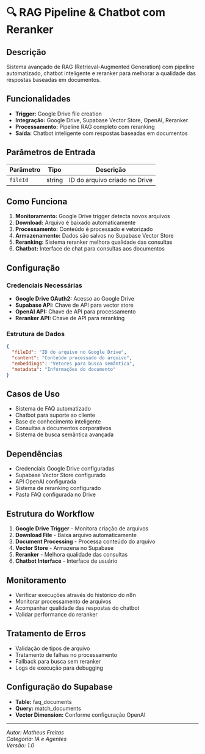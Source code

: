 # 🔍 RAG Pipeline & Chatbot com Reranker

## Descrição

Sistema avançado de RAG (Retrieval-Augmented Generation) com pipeline automatizado, chatbot inteligente e reranker para melhorar a qualidade das respostas baseadas em documentos.

## Funcionalidades

- **Trigger:** Google Drive file creation
- **Integração:** Google Drive, Supabase Vector Store, OpenAI, Reranker
- **Processamento:** Pipeline RAG completo com reranking
- **Saída:** Chatbot inteligente com respostas baseadas em documentos

## Parâmetros de Entrada

| Parâmetro | Tipo   | Descrição                    |
| --------- | ------ | ---------------------------- |
| `fileId`  | string | ID do arquivo criado no Drive |

## Como Funciona

1. **Monitoramento:** Google Drive trigger detecta novos arquivos
2. **Download:** Arquivo é baixado automaticamente
3. **Processamento:** Conteúdo é processado e vetorizado
4. **Armazenamento:** Dados são salvos no Supabase Vector Store
5. **Reranking:** Sistema reranker melhora qualidade das consultas
6. **Chatbot:** Interface de chat para consultas aos documentos

## Configuração

### Credenciais Necessárias

- **Google Drive OAuth2:** Acesso ao Google Drive
- **Supabase API:** Chave de API para vector store
- **OpenAI API:** Chave de API para processamento
- **Reranker API:** Chave de API para reranking

### Estrutura de Dados

```json
{
  "fileId": "ID do arquivo no Google Drive",
  "content": "Conteúdo processado do arquivo",
  "embeddings": "Vetores para busca semântica",
  "metadata": "Informações do documento"
}
```

## Casos de Uso

- Sistema de FAQ automatizado
- Chatbot para suporte ao cliente
- Base de conhecimento inteligente
- Consultas a documentos corporativos
- Sistema de busca semântica avançada

## Dependências

- Credenciais Google Drive configuradas
- Supabase Vector Store configurado
- API OpenAI configurada
- Sistema de reranking configurado
- Pasta FAQ configurada no Drive

## Estrutura do Workflow

1. **Google Drive Trigger** - Monitora criação de arquivos
2. **Download File** - Baixa arquivo automaticamente
3. **Document Processing** - Processa conteúdo do arquivo
4. **Vector Store** - Armazena no Supabase
5. **Reranker** - Melhora qualidade das consultas
6. **Chatbot Interface** - Interface de usuário

## Monitoramento

- Verificar execuções através do histórico do n8n
- Monitorar processamento de arquivos
- Acompanhar qualidade das respostas do chatbot
- Validar performance do reranker

## Tratamento de Erros

- Validação de tipos de arquivo
- Tratamento de falhas no processamento
- Fallback para busca sem reranker
- Logs de execução para debugging

## Configuração do Supabase

- **Table:** faq_documents
- **Query:** match_documents
- **Vector Dimension:** Conforme configuração OpenAI

---

_Autor: Matheus Freitas_  
_Categoria: IA e Agentes_  
_Versão: 1.0_
